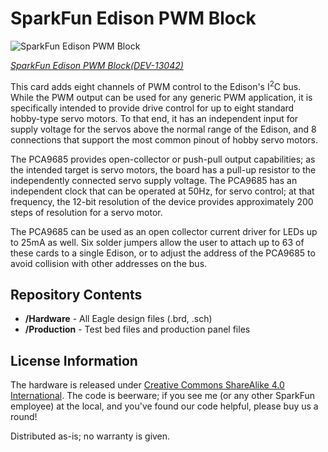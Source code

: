 SparkFun Edison PWM Block
==================================================

![SparkFun Edison PWM Block](https://cdn.sparkfun.com//assets/parts/1/0/0/4/4/13042-01.jpg)

[*SparkFun Edison PWM Block(DEV-13042)*](https://www.sparkfun.com/products/13042)


This card adds eight channels of PWM control to the Edison's I<sup>2</sup>C bus. While the PWM output can be used for any generic PWM application, it is specifically intended to provide drive control for up to eight standard hobby-type servo motors. To that end, it has an independent input for supply voltage for the servos above the normal range of the Edison, and 8 connections that support the most common pinout of hobby servo motors.

The PCA9685 provides open-collector or push-pull output capabilities; as the intended target is servo motors, the board has a pull-up resistor to the independently connected servo supply voltage. The PCA9685 has an independent clock that can be operated at 50Hz, for servo control; at that frequency, the 12-bit resolution of the device provides approximately 200 steps of resolution for a servo motor.

The PCA9685 can be used as an open collector current driver for LEDs up to 25mA as well. Six solder jumpers allow the user to attach up to 63 of these cards to a single Edison, or to adjust the address of the PCA9685 to avoid collision with other addresses on the bus.

Repository Contents
-------------------
* **/Hardware** - All Eagle design files (.brd, .sch)
* **/Production** - Test bed files and production panel files

License Information
-------------------
The hardware is released under [Creative Commons ShareAlike 4.0 International](https://creativecommons.org/licenses/by-sa/4.0/).
The code is beerware; if you see me (or any other SparkFun employee) at the local, and you've found our code helpful, please buy us a round!

Distributed as-is; no warranty is given.
